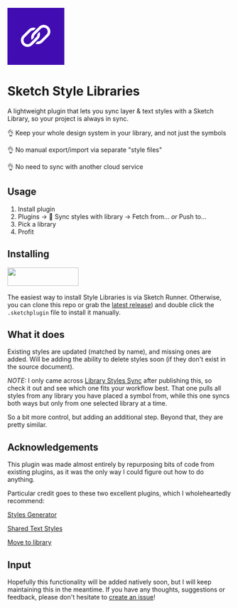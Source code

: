 ![Icon](assets/icon.svg)

# Sketch Style Libraries

A lightweight plugin that lets you sync layer & text styles with a Sketch Library, so your project is always in sync.

👌 Keep your whole design system in your library, and not just the symbols

👌 No manual export/import via separate "style files"

👌 No need to sync with another cloud service 


## Usage

1. Install plugin
2. Plugins -> 🔗 Sync styles with library -> Fetch from... *or* Push to...
3. Pick a library
4. Profit

## Installing

<a href="http://bit.ly/SketchRunnerWebsite"><img src="http://bit.ly/RunnerBadgeBlue" width="160" height="41"></a>

The easiest way to install Style Libraries is via Sketch Runner. Otherwise, you can clone this repo or grab the [latest release](https://github.com/sigtm/sketch-style-libraries/releases/latest)) and double click the `.sketchplugin` file to install it manually.


## What it does

Existing styles are updated (matched by name), and missing ones are added. Will be adding the ability to delete styles soon (if they don't exist in the source document).

*NOTE:* I only came across [Library Styles Sync](https://github.com/zeroheight/library-styles-sync) after publishing this, so check it out and see which one fits your workflow best. That one pulls all styles from any library you have placed a symbol from, while this one syncs both ways but only from one selected library at a time. 

So a bit more control, but adding an additional step. Beyond that, they are pretty similar.


## Acknowledgements

This plugin was made almost entirely by repurposing bits of code from existing plugins, as it was the only way I could figure out how to do anything. 

Particular credit goes to these two excellent plugins, which I wholeheartedly recommend:

[Styles Generator](https://github.com/lucaorio/sketch-styles-generator)

[Shared Text Styles](https://github.com/nilshoenson/shared-text-styles)

[Move to library](https://github.com/ahmedmigo/Move-to-library-sketchplugin)


## Input

Hopefully this functionality will be added natively soon, but I will keep maintaining this in the meantime. If you have any thoughts, suggestions or feedback, please don't hesitate to [create an issue](https://github.com/sigtm/sketch-style-libraries/issues)!

